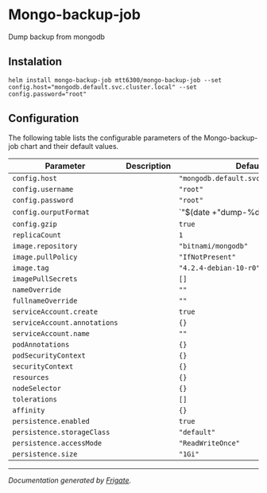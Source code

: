 
Mongo-backup-job
===========

Dump backup from mongodb

## Instalation

```
helm install mongo-backup-job mtt6300/mongo-backup-job --set config.host="mongodb.default.svc.cluster.local" --set config.password="root"
```

## Configuration

The following table lists the configurable parameters of the Mongo-backup-job chart and their default values.

| Parameter                | Description             | Default        |
| ------------------------ | ----------------------- | -------------- |
| `config.host` |  | `"mongodb.default.svc.cluster.local"` |
| `config.username` |  | `"root"` |
| `config.password` |  | `"root"` |
| `config.ourputFormat` |  | `"$(date +\"dump-%d-%m-%Y|%R\")"` |
| `config.gzip` |  | `true` |
| `replicaCount` |  | `1` |
| `image.repository` |  | `"bitnami/mongodb"` |
| `image.pullPolicy` |  | `"IfNotPresent"` |
| `image.tag` |  | `"4.2.4-debian-10-r0"` |
| `imagePullSecrets` |  | `[]` |
| `nameOverride` |  | `""` |
| `fullnameOverride` |  | `""` |
| `serviceAccount.create` |  | `true` |
| `serviceAccount.annotations` |  | `{}` |
| `serviceAccount.name` |  | `""` |
| `podAnnotations` |  | `{}` |
| `podSecurityContext` |  | `{}` |
| `securityContext` |  | `{}` |
| `resources` |  | `{}` |
| `nodeSelector` |  | `{}` |
| `tolerations` |  | `[]` |
| `affinity` |  | `{}` |
| `persistence.enabled` |  | `true` |
| `persistence.storageClass` |  | `"default"` |
| `persistence.accessMode` |  | `"ReadWriteOnce"` |
| `persistence.size` |  | `"1Gi"` |



---
_Documentation generated by [Frigate](https://frigate.readthedocs.io)._

